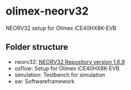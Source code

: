 # olimex-neorv32
 NEORV32 setup for Olimex iCE40HX8K-EVB
## Folder structure
* neorv32: [NEORV32 Repository version 1.6.9](https://github.com/stnolting/neorv32)
* osflow: Setup for Olimex iCE40HX8K-EVB
* simulation: Testbench for simulation
* sw: Softwareframework